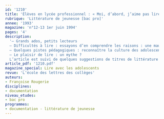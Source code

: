 ```yaml
---
id: '1210'
title: 'Élèves en lycée professionnel : « Moi, d’abord, j’aime pas lire »'
rubrique: 'Littérature de jeunesse [bac pro]'
annee: '1993'
magazine: 'n°12-13 1er juin 1994'
pages: '4'
description: 
  '– Grands ados, petits lecteurs
  – Difficultés à lire : essayons d’en comprendre les raisons : une mauvaise maîtrise du savoir-lire ; la lecture en danger ?
  – Quelques pistes pédagogiques : reconnaître la culture des adolescents ; fabriquer un livre ; s’appuyer sur la littérature de jeunesse
  – Le plaisir de lire : un mythe ?
  L’article est suivi de quelques suggestions de titres de littérature jeunesse.'
article_pdf: '1210.pdf'
magazine_special: Lire avec les adolescents
revue: 'L’école des lettres des collèges'
auteurs:
- Françoise Rougerie
disciplines:
- documentation
niveau_etudes:
- bac pro
programmes:
- documentation - littérature de jeunesse
---
```

